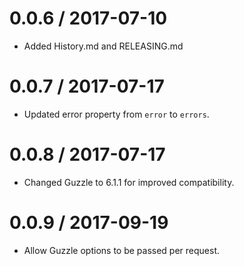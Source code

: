 0.0.6 / 2017-07-10
==================

  * Added History.md and RELEASING.md

0.0.7 / 2017-07-17
==================

  * Updated error property from `error` to `errors`.

0.0.8 / 2017-07-17
==================

  * Changed Guzzle to 6.1.1 for improved compatibility.

0.0.9 / 2017-09-19
==================

  * Allow Guzzle options to be passed per request.
